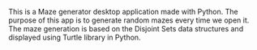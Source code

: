 This is a Maze generator desktop application made with Python.
The purpose of this app is to generate random mazes every time we open it.
The maze generation is based on the Disjoint Sets data structures and displayed using Turtle library in Python.
